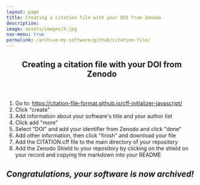 ```yaml
---
layout: page
title: Creating a citation file with your DOI from Zenodo
description: 
image: assets/images/X.jpg
nav-menu: true
permalink: /archive-my-software/github/citation-file/
---
```

<!-- Main -->
<div id="main" class="alt">

<!-- One -->
<section id="one">
	<div class="inner">
		<header class="major">
			<h1>Creating a citation file with your DOI from Zenodo</h1>
		</header>

<!-- Content -->
<!-- <h2 id="content">###########</h2> -->
<div class="row">
	<div class="6u 12u$(small)">
	<ol>
		<li>Go to: <a rel="license" href="https://citation-file-format.github.io/cff-initializer-javascript/">https://citation-file-format.github.io/cff-initializer-javascript/</a></li>
		<li>Click "create"</li>
		<li>Add information about your software's title and your author list</li>
		<li>Click add "more"</li>
		<li>Select "DOI" and add your identifier from Zenodo and click "done"</li>
    		<li>Add other information, then click "finish" and download your file</li>
		<li>Add the CITATION.cff file to the main directory of your repository</li>
		<li>Add the Zenodo Shield to your repository by clicking on the shield on your record and copying the markdown into your README</li>
	</ol>
	</div>
</div>

<div class="row">
	<h2 id="content"><i>Congratulations, your software is now archived!</i></h2>
</div>
</div>
